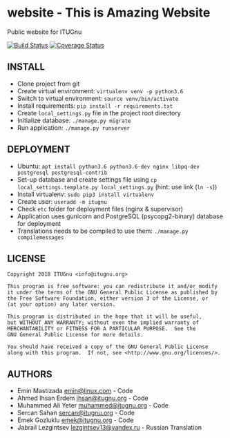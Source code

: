 # website - This is Amazing Website
Public website for ITUGnu

[![Build Status](https://travis-ci.org/itugnu/website.svg?branch=master)](https://travis-ci.org/itugnu/website)
[![Coverage Status](https://coveralls.io/repos/github/itugnu/website/badge.svg?branch=master)](https://coveralls.io/github/itugnu/website?branch=master)

INSTALL
-------

* Clone project from git
* Create virtual environment: `virtualenv venv -p python3.6`
* Switch to virtual environment: `source venv/bin/activate`
* Install requirements: `pip install -r requirements.txt`
* Create `local_settings.py` file in the project root directory
* Initialize database: `./manage.py migrate`
* Run application: `./manage.py runserver`

DEPLOYMENT
----------

* Ubuntu: `apt install python3.6 python3.6-dev nginx libpq-dev postgresql postgresql-contrib`
* Set-up database and create settings file using `cp local_settings.template.py local_settings.py` (hint: use link (`ln -s`))
* Install virtualenv: `sudo pip3 install virtualenv`
* Create user: `useradd -m itugnu`
* Check `etc` folder for deployment files (nginx & supervisor)
* Application uses gunicorn and PostgreSQL (psycopg2-binary) database for deployment
* Translations needs to be compiled to use them: `./manage.py compilemessages`


LICENSE
-------

    Copyright 2018 ITUGnu <info@itugnu.org>

    This program is free software: you can redistribute it and/or modify
    it under the terms of the GNU General Public License as published by
    the Free Software Foundation, either version 3 of the License, or
    (at your option) any later version.

    This program is distributed in the hope that it will be useful,
    but WITHOUT ANY WARRANTY; without even the implied warranty of
    MERCHANTABILITY or FITNESS FOR A PARTICULAR PURPOSE.  See the
    GNU General Public License for more details.

    You should have received a copy of the GNU General Public License
    along with this program.  If not, see <http://www.gnu.org/licenses/>.

AUTHORS
-------

* Emin Mastizada <emin@linux.com> - Code
* Ahmed Ihsan Erdem <ihsan@itugnu.org> - Code
* Muhammed Ali Yeter <muhammed@itugnu.org> - Code
* Sercan Sahan <sercan@itugnu.org> - Code
* Emek Gozluklu <emek@itugnu.org> - Code
* Jabrail Lezgintsev <lezgintsev13@yandex.ru> - Russian Translation
